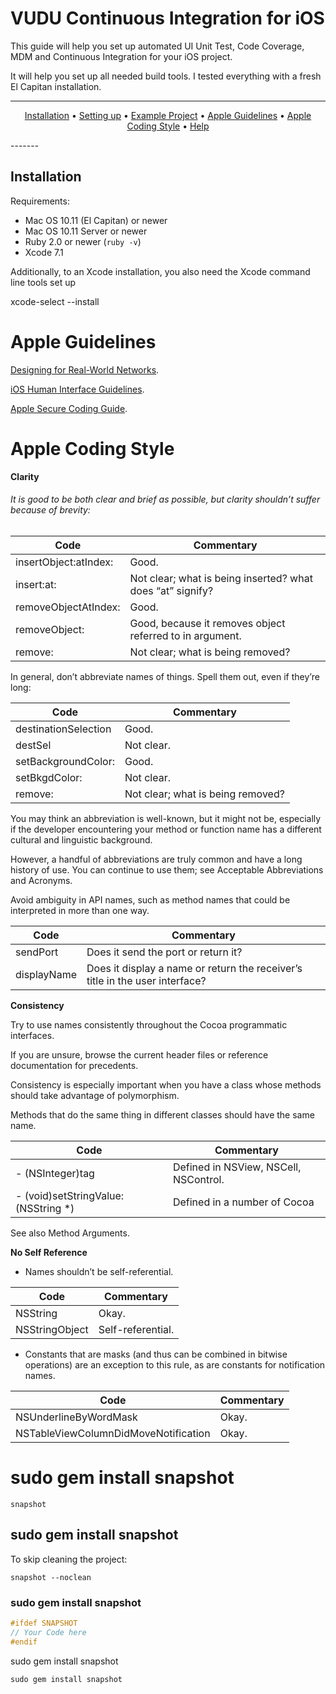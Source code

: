 VUDU Continuous Integration for iOS
============

This guide will help you set up automated UI Unit Test, Code Coverage, MDM and Continuous Integration for your iOS project. 

It will help you set up all needed build tools. I tested everything with a fresh El Capitan installation.

-------
<p align="center">
<a href="#installation">Installation</a> &bull; 
<a href="#setting-up-fastlane">Setting up</a> &bull; 
<a href="#example-project">Example Project</a> &bull; 
<a href="#example-project">Apple Guidelines</a> &bull; 
<a href="#Apple-Coding-Style">Apple Coding Style</a> &bull; 
<a href="#help">Help</a>
</p>
-------

## Installation

Requirements:

- Mac OS 10.11 (El Capitan) or newer
- Mac OS 10.11 Server or newer
- Ruby 2.0 or newer (`ruby -v`)
- Xcode 7.1

Additionally, to an Xcode installation, you also need the Xcode command line tools set up

xcode-select --install


Apple Guidelines
============

[Designing for Real-World Networks](https://developer.apple.com/library/ios/documentation/NetworkingInternetWeb/Conceptual/NetworkingOverview/WhyNetworkingIsHard/WhyNetworkingIsHard.html).

[iOS Human Interface Guidelines](https://developer.apple.com/library/ios/documentation/UserExperience/Conceptual/MobileHIG/index.html#//apple_ref/doc/uid/TP40006556).

[Apple Secure Coding Guide](https://developer.apple.com/library/ios/documentation/Security/Conceptual/SecureCodingGuide/Introduction.html#//apple_ref/doc/uid/TP40002415).




# Apple Coding Style

**Clarity**

###### It is good to be both clear and brief as possible, but clarity shouldn’t suffer because of brevity:

Code | Commentary
------------ |-----
insertObject:atIndex: | Good.
insert:at: | Not clear; what is being inserted? what does “at” signify?
removeObjectAtIndex: | Good.
removeObject: | Good, because it removes object referred to in argument.
remove: | Not clear; what is being removed?


In general, don’t abbreviate names of things. Spell them out, even if they’re long:

Code | Commentary
------------ |-----
destinationSelection | Good.
destSel | Not clear.
setBackgroundColor: | Good.
setBkgdColor: | Not clear.
remove: | Not clear; what is being removed?


You may think an abbreviation is well-known, but it might not be, especially if the developer encountering your method or function name has a different cultural and linguistic background.

However, a handful of abbreviations are truly common and have a long history of use. You can continue to use them; see Acceptable Abbreviations and Acronyms.

Avoid ambiguity in API names, such as method names that could be interpreted in more than one way.

Code | Commentary
------------ |-----
sendPort | Does it send the port or return it?
displayName | Does it display a name or return the receiver’s title in the user interface?


**Consistency**

Try to use names consistently throughout the Cocoa programmatic interfaces. 

If you are unsure, browse the current header files or reference documentation for precedents.

Consistency is especially important when you have a class whose methods should take advantage of polymorphism. 

Methods that do the same thing in different classes should have the same name.


Code | Commentary
------------ |-----
- (NSInteger)tag | Defined in NSView, NSCell, NSControl.
- (void)setStringValue:(NSString *)| Defined in a number of Cocoa 

See also Method Arguments.

**No Self Reference**

- Names shouldn’t be self-referential.

Code | Commentary
------------ |-----
NSString | Okay.
NSStringObject | Self-referential.


- Constants that are masks (and thus can be combined in bitwise operations) are an exception to this rule, as are constants for notification names.


Code | Commentary
------------ |-----
NSUnderlineByWordMask | Okay.
NSTableViewColumnDidMoveNotification | Okay.


# sudo gem install snapshot

```
snapshot
```

## sudo gem install snapshot

To skip cleaning the project:
```
snapshot --noclean
```


### sudo gem install snapshot
```objective-c
#ifdef SNAPSHOT
// Your Code here
#endif
```

sudo gem install snapshot

    sudo gem install snapshot